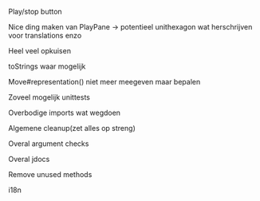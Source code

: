 Play/stop button

Nice ding maken van PlayPane
-> potentieel unithexagon wat herschrijven voor translations enzo

Heel veel opkuisen

toStrings waar mogelijk

Move#representation() niet meer meegeven maar bepalen

Zoveel mogelijk unittests

Overbodige imports wat wegdoen

Algemene cleanup(zet alles op streng)

Overal argument checks

Overal jdocs

Remove unused methods

i18n
